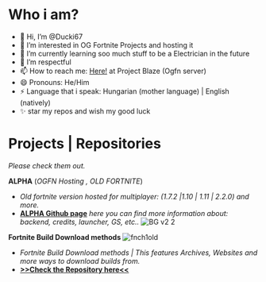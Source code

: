 # Who i am?

- 👋 Hi, I’m @Ducki67
- 👀 I’m interested in OG Fortnite Projects and hosting it
- 🌱 I’m currently learning soo much stuff to be a Electrician in the future
- 💞️ I’m respectful 
- 📫 How to reach me: [Here!](https://discord.gg/5FVqSp5BQj) at Project Blaze (Ogfn server)
- 😄 Pronouns: He/Him
- ⚡ Language that i speak: Hungarian (mother language) | English (natively)
- ✨ star my repos and wish my good luck

# Projects | Repositories
 *Please check them out.*


**ALPHA** (*OGFN Hosting , OLD FORTNITE*)
 - *Old fortnite version hosted for multiplayer: (1.7.2 |1.10 | 1.11 | 2.2.0) and more.*
 - [**ALPHA Github page**](https://github.com/Ducki67/Alpha-OG-Fortnite) *here you can find more information about: backend, credits, launcher, GS, etc..*
  ![BG v2 2](https://github.com/user-attachments/assets/01ccbc57-21e9-4295-a89d-39f97a2c93d4)

**Fortnite Build Download methods**
  ![fnch1old](https://github.com/user-attachments/assets/d2937bd9-742e-459a-8eb8-0f955b73bdeb)
 - *Fortnite Build Download methods | This features Archives, Websites and more ways to download builds from.*
 - [**>>Check the Repository here<<**](https://github.com/Ducki67/Fortnite-Build-Download-methods)


<!---
Ducki67/Ducki67 is a ✨ special ✨ repository because its `README.md` (this file) appears on your GitHub profile.
You can click the Preview link to take a look at your changes.
--->
